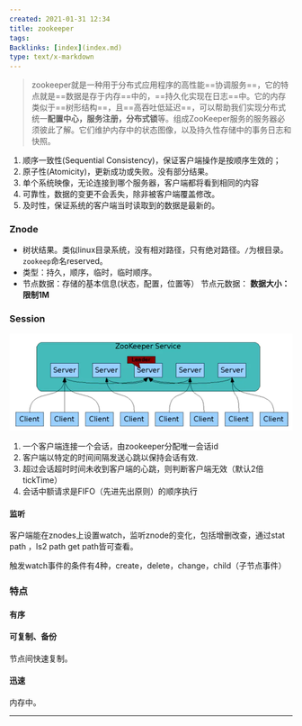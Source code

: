 ```yaml
---
created: 2021-01-31 12:34
title: zookeeper
tags:
Backlinks: [index](index.md)
type: text/x-markdown
---
```


> zookeeper就是一种用于分布式应用程序的高性能==协调服务==，它的特点就是==数据是存于内存==中的，==持久化实现在日志==中。它的内存类似于==树形结构==，且==高吞吐低延迟==，可以帮助我们实现分布式统一**配置中心，服务注册，分布式锁**等。组成ZooKeeper服务的服务器必须彼此了解。它们维护内存中的状态图像，以及持久性存储中的事务日志和快照。

1. 顺序一致性(Sequential Consistency)，保证客户端操作是按顺序生效的；  
2. 原子性(Atomicity)，更新成功或失败。没有部分结果。
3. 单个系统映像，无论连接到哪个服务器，客户端都将看到相同的内容  
4. 可靠性，数据的变更不会丢失，除非被客户端覆盖修改。
5.  及时性，保证系统的客户端当时读取到的数据是最新的。

### Znode

- 树状结果。类似linux目录系统，没有相对路径，只有绝对路径。`/`为根目录。`zookeep`命名reserved。
- 类型：持久，顺序，临时，临时顺序。
- 节点数据：存储的基本信息(状态，配置，位置等） 节点元数据： **数据大小：限制1M**

### Session

![image-20200910164059571](https://raw.githubusercontent.com/e1nfalda/IAaFaJdFLzSk/ignore/uPic/image-20200910164059571.png)

1. 一个客户端连接一个会话，由zookeeper分配唯一会话id 
2. 客户端以特定的时间间隔发送心跳以保持会话有效.
3. 超过会话超时时间未收到客户端的心跳，则判断客户端无效（默认2倍tickTime） 
4. 会话中额请求是FIFO（先进先出原则）的顺序执行

#### 监听

客户端能在znodes上设置watch，监听znode的变化，包括增删改查，通过stat path ，ls2 path get path皆可查看。

触发watch事件的条件有4种，create，delete，change，child（子节点事件）

### 特点

#### 有序

#### 可复制、备份

节点间快速复制。

#### 迅速

内存中。

------------

[^zookeeper的基本概念]:https://juejin.im/post/6844903873296105479
